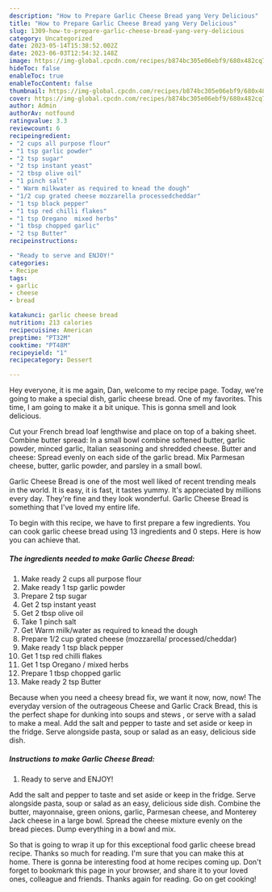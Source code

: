 ```yaml
---
description: "How to Prepare Garlic Cheese Bread yang Very Delicious"
title: "How to Prepare Garlic Cheese Bread yang Very Delicious"
slug: 1309-how-to-prepare-garlic-cheese-bread-yang-very-delicious
category: Uncategorized
date: 2023-05-14T15:38:52.002Z
date: 2023-06-03T12:54:32.148Z
image: https://img-global.cpcdn.com/recipes/b874bc305e06ebf9/680x482cq70/garlic-cheese-bread-recipe-main-photo.jpg
hideToc: false
enableToc: true
enableTocContent: false
thumbnail: https://img-global.cpcdn.com/recipes/b874bc305e06ebf9/680x482cq70/garlic-cheese-bread-recipe-main-photo.jpg
cover: https://img-global.cpcdn.com/recipes/b874bc305e06ebf9/680x482cq70/garlic-cheese-bread-recipe-main-photo.jpg
author: Admin
authorAv: notfound
ratingvalue: 3.3
reviewcount: 6
recipeingredient:
- "2 cups all purpose flour"
- "1 tsp garlic powder"
- "2 tsp sugar"
- "2 tsp instant yeast"
- "2 tbsp olive oil"
- "1 pinch salt"
- " Warm milkwater as required to knead the dough"
- "1/2 cup grated cheese mozzarella processedcheddar"
- "1 tsp black pepper"
- "1 tsp red chilli flakes"
- "1 tsp Oregano  mixed herbs"
- "1 tbsp chopped garlic"
- "2 tsp Butter"
recipeinstructions:

- "Ready to serve and ENJOY!"
categories:
- Recipe
tags:
- garlic
- cheese
- bread

katakunci: garlic cheese bread 
nutrition: 213 calories
recipecuisine: American
preptime: "PT32M"
cooktime: "PT48M"
recipeyield: "1"
recipecategory: Dessert

---
```



Hey everyone, it is me again, Dan, welcome to my recipe page. Today, we're going to make a special dish, garlic cheese bread. One of my favorites. This time, I am going to make it a bit unique. This is gonna smell and look delicious.

Cut your French bread loaf lengthwise and place on top of a baking sheet. Combine butter spread: In a small bowl combine softened butter, garlic powder, minced garlic, Italian seasoning and shredded cheese. Butter and cheese: Spread evenly on each side of the garlic bread. Mix Parmesan cheese, butter, garlic powder, and parsley in a small bowl.

Garlic Cheese Bread is one of the most well liked of recent trending meals in the world. It is easy, it is fast, it tastes yummy. It's appreciated by millions every day. They're fine and they look wonderful. Garlic Cheese Bread is something that I've loved my entire life.


To begin with this recipe, we have to first prepare a few ingredients. You can cook garlic cheese bread using 13 ingredients and 0 steps. Here is how you can achieve that.

<!--inarticleads1-->

##### The ingredients needed to make Garlic Cheese Bread:

1. Make ready 2 cups all purpose flour
1. Make ready 1 tsp garlic powder
1. Prepare 2 tsp sugar
1. Get 2 tsp instant yeast
1. Get 2 tbsp olive oil
1. Take 1 pinch salt
1. Get  Warm milk/water as required to knead the dough
1. Prepare 1/2 cup grated cheese (mozzarella/ processed/cheddar)
1. Make ready 1 tsp black pepper
1. Get 1 tsp red chilli flakes
1. Get 1 tsp Oregano / mixed herbs
1. Prepare 1 tbsp chopped garlic
1. Make ready 2 tsp Butter


Because when you need a cheesy bread fix, we want it now, now, now! The everyday version of the outrageous Cheese and Garlic Crack Bread, this is the perfect shape for dunking into soups and stews , or serve with a salad to make a meal. Add the salt and pepper to taste and set aside or keep in the fridge. Serve alongside pasta, soup or salad as an easy, delicious side dish. 

<!--inarticleads2-->

##### Instructions to make Garlic Cheese Bread:


1. Ready to serve and ENJOY!

Add the salt and pepper to taste and set aside or keep in the fridge. Serve alongside pasta, soup or salad as an easy, delicious side dish. Combine the butter, mayonnaise, green onions, garlic, Parmesan cheese, and Monterey Jack cheese in a large bowl. Spread the cheese mixture evenly on the bread pieces. Dump everything in a bowl and mix. 

So that is going to wrap it up for this exceptional food garlic cheese bread recipe. Thanks so much for reading. I'm sure that you can make this at home. There is gonna be interesting food at home recipes coming up. Don't forget to bookmark this page in your browser, and share it to your loved ones, colleague and friends. Thanks again for reading. Go on get cooking!
